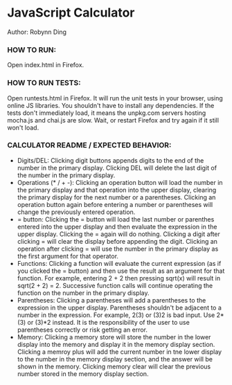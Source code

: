 # JavaScript Calculator
Author: Robynn Ding

### HOW TO RUN:
Open index.html in Firefox.

### HOW TO RUN TESTS:
Open runtests.html in Firefox. It will run the unit tests in your browser, using online JS libraries. You shouldn't have to install any dependencies.
If the tests don't immediately load, it means the unpkg.com servers hosting mocha.js and chai.js are slow. Wait, or restart Firefox and try again if it still won't load.

### CALCULATOR README / EXPECTED BEHAVIOR:
* Digits/DEL:
    Clicking digit buttons appends digits to the end of the number in the primary display.
    Clicking DEL will delete the last digit of the number in the primary display.
* Operations (* / + -):
    Clicking an operation button will load the number in the primary display and that operation into the upper display, clearing the primary display for the next number or a parentheses.
    Clicking an operation button again before entering a number or parentheses will change the previously entered operation.
* = button:
    Clicking the = button will load the last number or parenthes entered into the upper display and then evaluate the expression in the upper display.
    Clicking the = again will do nothing.
    Clicking a digit after clicking = will clear the display before appending the digit.
    Clicking an operation after clicking = will use the number in the primary display as the first argument for that operator.
* Functions:
    Clicking a function will evaluate the current expression (as if you clicked the = button) and then use the result as an argument for that function.
    For example, entering 2 + 2 then pressing sqrt(x) will result in sqrt(2 + 2) = 2.
    Successive function calls will continue operating the function on the number in the primary display.
* Parentheses:
    Clicking a parentheses will add a parentheses to the expression in the upper display. Parentheses shouldn't be adjacent to a number in the expression. For example, 2(3) or (3)2 is bad input. Use 2*(3) or (3)*2 instead. It is the responsibility of the user to use parentheses correctly or risk getting an error.
* Memory:
    Clicking a memory store will store the number in the lower display into the memory and display it in the memory display section.
    Clicking a memroy plus will add the current number in tne lower display to the number in the memory display section, and the answer will be shown in the memory.
    Clicking memory clear will clear the previous number stored in the memory display section.